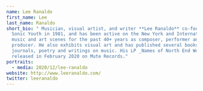 ```yaml
---
name: Lee Ranaldo
first_name: Lee
last_name: Ranaldo
short_bio: " Musician, visual artist, and writer **Lee Ranaldo** co-founded
  Sonic Youth in 1981, and has been active on the New York and International
  music and art scenes for the past 40+ years as composer, performer and
  producer. He also exhibits visual art and has published several books of
  journals, poetry and writings on music. His LP _Names of North End Women_ was
  released in February 2020 on Mute Records."
portraits:
  - media: 2020/12/lee-ranaldo
website: http://www.leeranaldo.com/
twitter: leeranaldo
---
```

